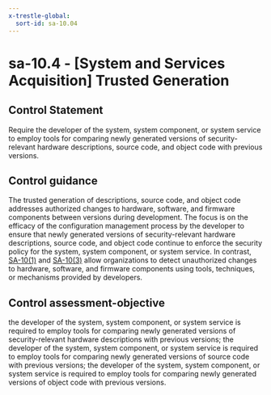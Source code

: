 ```yaml
---
x-trestle-global:
  sort-id: sa-10.04
---
```


# sa-10.4 - \[System and Services Acquisition\] Trusted Generation

## Control Statement

Require the developer of the system, system component, or system service to employ tools for comparing newly generated versions of security-relevant hardware descriptions, source code, and object code with previous versions.

## Control guidance

The trusted generation of descriptions, source code, and object code addresses authorized changes to hardware, software, and firmware components between versions during development. The focus is on the efficacy of the configuration management process by the developer to ensure that newly generated versions of security-relevant hardware descriptions, source code, and object code continue to enforce the security policy for the system, system component, or system service. In contrast, [SA-10(1)](#sa-10.1) and [SA-10(3)](#sa-10.3) allow organizations to detect unauthorized changes to hardware, software, and firmware components using tools, techniques, or mechanisms provided by developers.

## Control assessment-objective

the developer of the system, system component, or system service is required to employ tools for comparing newly generated versions of security-relevant hardware descriptions with previous versions;
the developer of the system, system component, or system service is required to employ tools for comparing newly generated versions of source code with previous versions;
the developer of the system, system component, or system service is required to employ tools for comparing newly generated versions of object code with previous versions.
